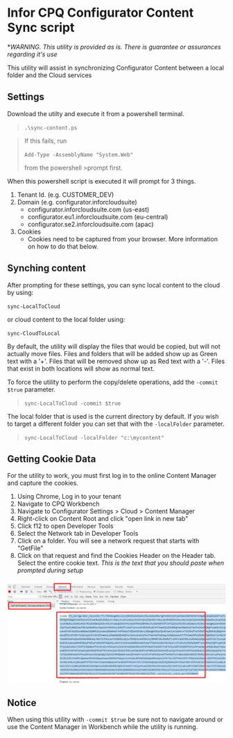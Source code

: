# Infor CPQ Configurator Content Sync script

**WARNING. This utility is provided as is.  There is guarantee or assurances regarding it's use*

This utility will assist in synchronizing Configurator Content between a local folder and the Cloud services

## Settings
Download the utilty and execute it from a powershell terminal.

> `.\sync-content.ps`

> If this fails, run
>
>`Add-Type -AssemblyName "System.Web"` 
>
>from the powershell >prompt first.

When this powershell script is executed it will prompt for 3 things.

1. Tenant Id.  (e.g. CUSTOMER_DEV)
2. Domain (e.g. configurator.inforcloudsuite)
    * configurator.inforcloudsuite.com (us-east)
    * configurator.eu1.inforcloudsuite.com (eu-central)
    * configurator.se2.inforcloudsuite.com (apac)
3. Cookies
    * Cookies need to be captured from your browser.  More information on how to do that below.

## Synching content
After prompting for these settings, you can sync local content to the cloud by using:

`sync-LocalToCloud`

or cloud content to the local folder using:

`sync-CloudToLocal`

By default, the utility will display the files that would be copied, but will not actually move files.  Files and folders that will be added show up as Green text with a '+'.  Files that will be removed show up as Red text with a '-'.  Files that exist in both locations will show as normal text.

To force the utility to perform the copy/delete operations, add the `-commit $true` parameter.

> `sync-LocalToCloud -commit $true`

The local folder that is used is the current directory by default.  If you wish to target a different folder you can set that with the `-localFolder` parameter.

> `sync-LocalToCloud -localFolder "c:\mycontent"`

## Getting Cookie Data
For the utility to work, you must first log in to the online Content Manager and capture the cookies.

1. Using Chrome, Log in to your tenant
2. Navigate to CPQ Workbench
3. Navigate to Configurator Settings > Cloud > Content Manager
4. Right-click on Content Root and click "open link in new tab"
5. Click f12 to open Developer Tools
6. Select the Network tab in Developer Tools
7. Click on a folder.  You will see a network request that starts with "GetFile"
8. Click on that request and find the Cookies Header on the Header tab.  Select the entire cookie text.  *This is the text that you should paste when prompted during setup*

![Alt](/cookies.png "Cookies")

## Notice
When using this utility with `-commit $true` be sure not to navigate around or use the Content Manager in Workbench while the utility is running.
